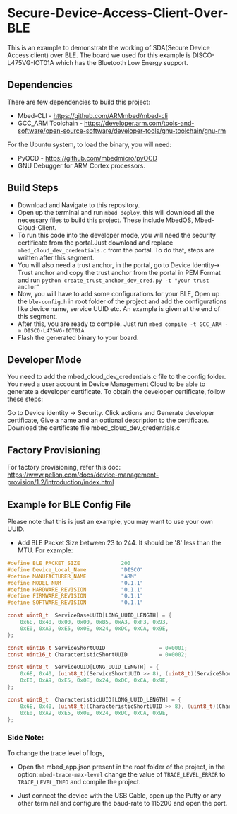 # Secure-Device-Access-Client-Over-BLE

This is an example to demonstrate the working of SDA(Secure Device Access client) over BLE. The board we used for this example is DISCO-L475VG-IOT01A which has the Bluetooth Low Energy support.

## Dependencies

There are few dependencies to build this project:

* Mbed-CLI - https://github.com/ARMmbed/mbed-cli
* GCC_ARM Toolchain - https://developer.arm.com/tools-and-software/open-source-software/developer-tools/gnu-toolchain/gnu-rm

For the Ubuntu system, to load the binary, you will need:

* PyOCD - https://github.com/mbedmicro/pyOCD
* GNU Debugger for ARM Cortex processors.

## Build Steps

* Download and Navigate to this repository.
* Open up the terminal and run `mbed deploy`. this will download all the necessary files to build this project. These include MbedOS, Mbed-Cloud-Client.
* To run this code into the developer mode, you will need the security certificate from the portal.Just download and replace `mbed_cloud_dev_credentials.c` from the portal. To do that, steps are written after this segment.
* You will also need a trust anchor, in the portal, go to Device Identity-> Trust anchor and copy the trust anchor from the portal in PEM Format and run `python create_trust_anchor_dev_cred.py -t "your trust anchor"`
* Now, you will have to add some configurations for your BLE, Open up the ```ble-config.h``` in root folder of the project and add the configurations like device name, service UUID etc. An example is given at the end of this segment.
* After this, you are ready to compile. Just run
`mbed compile -t GCC_ARM -m DISCO-L475VG-IOT01A`
* Flash the generated binary to your board.

## Developer Mode

You need to add the mbed_cloud_dev_credentials.c file to the config folder. You need a user account in Device Management Cloud to be able to generate a developer certificate. To obtain the developer certificate, follow these steps:

Go to Device identity -> Security.
Click actions and Generate developer certificate,
Give a name and an optional description to the certificate.
Download the certificate file mbed_cloud_dev_credentials.c

## Factory Provisioning

For factory provisioning, refer this doc: https://www.pelion.com/docs/device-management-provision/1.2/introduction/index.html

## Example for BLE Config File

Please note that this is just an example, you may want to use your own UUID.

* Add BLE Packet Size between 23 to 244. It should be '8' less than the MTU. For example:

```C
#define BLE_PACKET_SIZE             200
#define Device_Local_Name           "DISCO"
#define MANUFACTURER_NAME           "ARM"
#define MODEL_NUM                   "0.1.1"
#define HARDWARE_REVISION           "0.1.1"
#define FIRMWARE_REVISION           "0.1.1"
#define SOFTWARE_REVISION           "0.1.1"

const uint8_t  ServiceBaseUUID[LONG_UUID_LENGTH] = {
    0x6E, 0x40, 0x00, 0x00, 0xB5, 0xA3, 0xF3, 0x93,
    0xE0, 0xA9, 0xE5, 0x0E, 0x24, 0xDC, 0xCA, 0x9E,
};

const uint16_t ServiceShortUUID                 = 0x0001;
const uint16_t CharacteristicShortUUID          = 0x0002;

const uint8_t  ServiceUUID[LONG_UUID_LENGTH] = {
    0x6E, 0x40, (uint8_t)(ServiceShortUUID >> 8), (uint8_t)(ServiceShortUUID & 0xFF), 0xB5, 0xA3, 0xF3, 0x93,
    0xE0, 0xA9, 0xE5, 0x0E, 0x24, 0xDC, 0xCA, 0x9E,
};

const uint8_t  CharacteristicUUID[LONG_UUID_LENGTH] = {
    0x6E, 0x40, (uint8_t)(CharacteristicShortUUID >> 8), (uint8_t)(CharacteristicShortUUID & 0xFF), 0xB5, 0xA3, 0xF3, 0x93,
    0xE0, 0xA9, 0xE5, 0x0E, 0x24, 0xDC, 0xCA, 0x9E,
};
```

### Side Note:
To change the trace level of logs,

* Open the mbed_app.json present in the root folder of the project, in the option: ` mbed-trace-max-level ` change the value of ` TRACE_LEVEL_ERROR ` to `TRACE_LEVEL_INFO` and compile the project.

* Just connect the device with the USB Cable, open up the Putty or any other terminal and configure the baud-rate to 115200 and open the port.
